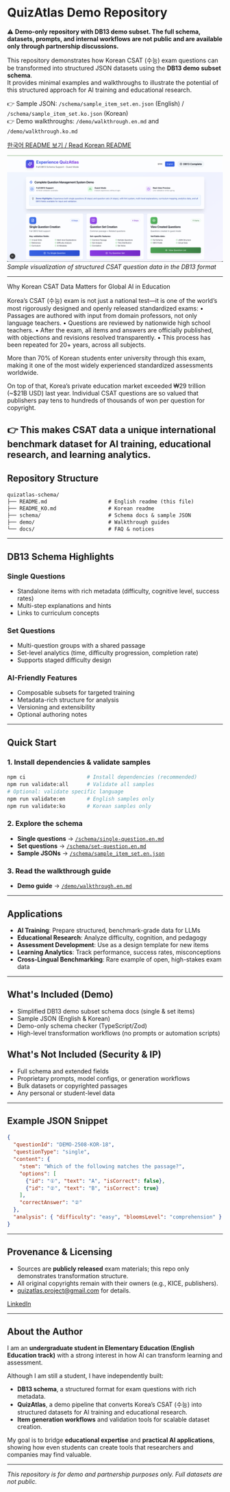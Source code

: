 # QuizAtlas Demo Repository

⚠️ **Demo-only repository with DB13 demo subset. The full schema, datasets, prompts, and internal workflows are not public and are available only through partnership discussions.**

This repository demonstrates how Korean CSAT (수능) exam questions can be transformed into structured JSON datasets using the **DB13 demo subset schema**.  
It provides minimal examples and walkthroughs to illustrate the potential of this structured approach for AI training and educational research.

👉 Sample JSON: `/schema/sample_item_set.en.json` (English) / `/schema/sample_item_set.ko.json` (Korean)  
👉 Demo walkthroughs: `/demo/walkthrough.en.md` and `/demo/walkthrough.ko.md`  

[한국어 README 보기 / Read Korean README](./README_KO.md)

![QuizAtlas Demo UI](./demo/images/demo.en.png)
*Sample visualization of structured CSAT question data in the DB13 format*

---

Why Korean CSAT Data Matters for Global AI in Education

Korea’s CSAT (수능) exam is not just a national test—it is one of the world’s most rigorously designed and openly released standardized exams:
	•	Passages are authored with input from domain professors, not only language teachers.
	•	Questions are reviewed by nationwide high school teachers.
	•	After the exam, all items and answers are officially published, with objections and revisions resolved transparently.
	•	This process has been repeated for 20+ years, across all subjects.

More than 70% of Korean students enter university through this exam, making it one of the most widely experienced standardized assessments worldwide.

On top of that, Korea’s private education market exceeded ₩29 trillion (~$21B USD) last year. Individual CSAT questions are so valued that publishers pay tens to hundreds of thousands of won per question for copyright.

👉 This makes CSAT data a unique international benchmark dataset for AI training, educational research, and learning analytics.
---

## Repository Structure
```
quizatlas-schema/
├── README.md                    # English readme (this file)
├── README_KO.md                 # Korean readme
├── schema/                      # Schema docs & sample JSON
├── demo/                        # Walkthrough guides
└── docs/                        # FAQ & notices
```

---

## DB13 Schema Highlights

### Single Questions
- Standalone items with rich metadata (difficulty, cognitive level, success rates)
- Multi-step explanations and hints
- Links to curriculum concepts

### Set Questions
- Multi-question groups with a shared passage
- Set-level analytics (time, difficulty progression, completion rate)
- Supports staged difficulty design

### AI-Friendly Features
- Composable subsets for targeted training
- Metadata-rich structure for analysis
- Versioning and extensibility
- Optional authoring notes

---

## Quick Start

### 1. Install dependencies & validate samples
```bash
npm ci                    # Install dependencies (recommended)
npm run validate:all      # Validate all samples
# Optional: validate specific language
npm run validate:en       # English samples only
npm run validate:ko       # Korean samples only
```

### 2. Explore the schema
- **Single questions** → [`/schema/single-question.en.md`](./schema/single-question.en.md)
- **Set questions** → [`/schema/set-question.en.md`](./schema/set-question.en.md)
- **Sample JSONs** → [`/schema/sample_item_set.en.json`](./schema/sample_item_set.en.json)

### 3. Read the walkthrough guide
- **Demo guide** → [`/demo/walkthrough.en.md`](./demo/walkthrough.en.md)

---

## Applications
- **AI Training**: Prepare structured, benchmark-grade data for LLMs
- **Educational Research**: Analyze difficulty, cognition, and pedagogy
- **Assessment Development**: Use as a design template for new items
- **Learning Analytics**: Track performance, success rates, misconceptions
- **Cross-Lingual Benchmarking**: Rare example of open, high-stakes exam data

---

## What's Included (Demo)
- Simplified DB13 demo subset schema docs (single & set items)
- Sample JSON (English & Korean)
- Demo-only schema checker (TypeScript/Zod)
- High-level transformation workflows (no prompts or automation scripts)

## What's Not Included (Security & IP)
- Full schema and extended fields
- Proprietary prompts, model configs, or generation workflows
- Bulk datasets or copyrighted passages
- Any personal or student-level data

---

## Example JSON Snippet
```json
{
  "questionId": "DEMO-2508-KOR-18",
  "questionType": "single",
  "content": {
    "stem": "Which of the following matches the passage?",
    "options": [
      {"id": "①", "text": "A", "isCorrect": false},
      {"id": "②", "text": "B", "isCorrect": true}
    ],
    "correctAnswer": "②"
  },
  "analysis": { "difficulty": "easy", "bloomsLevel": "comprehension" }
}
```

---

## Provenance & Licensing
- Sources are **publicly released** exam materials; this repo only demonstrates transformation structure.
- All original copyrights remain with their owners (e.g., KICE, publishers).
- quizatlas.project@gmail.com for details.

[LinkedIn](https://www.linkedin.com/in/jeonghyeon-lim-b06a8937b)

---

## About the Author
I am an **undergraduate student in Elementary Education (English Education track)** with a strong interest in how AI can transform learning and assessment.  

Although I am still a student, I have independently built:  
- **DB13 schema**, a structured format for exam questions with rich metadata.  
- **QuizAtlas**, a demo pipeline that converts Korea’s CSAT (수능) into structured datasets for AI training and educational research.  
- **Item generation workflows** and validation tools for scalable dataset creation.  

My goal is to bridge **educational expertise** and **practical AI applications**, showing how even students can create tools that researchers and companies may find valuable.


---


*This repository is for demo and partnership purposes only. Full datasets are not public.*